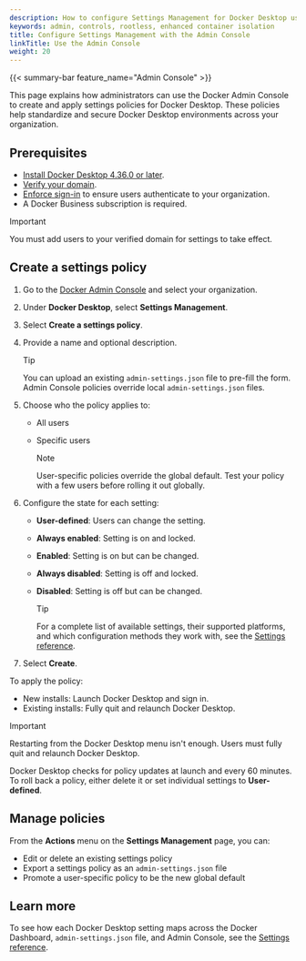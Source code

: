 ```yaml
---
description: How to configure Settings Management for Docker Desktop using the Docker Admin Console
keywords: admin, controls, rootless, enhanced container isolation
title: Configure Settings Management with the Admin Console
linkTitle: Use the Admin Console
weight: 20
---
```


{{< summary-bar feature_name="Admin Console" >}}

This page explains how administrators can use the Docker Admin Console to create
and apply settings policies for Docker Desktop. These policies help standardize
and secure Docker Desktop environments across your organization.

## Prerequisites

- [Install Docker Desktop 4.36.0 or later](/manuals/desktop/release-notes.md).
- [Verify your domain](/manuals/security/for-admins/single-sign-on/configure.md#step-one-add-and-verify-your-domain).
- [Enforce sign-in](/manuals/security/for-admins/enforce-sign-in/_index.md) to
ensure users authenticate to your organization.
- A Docker Business subscription is required.

> [!IMPORTANT]
>
> You must add users to your verified domain for settings to take effect.

## Create a settings policy

1. Go to the [Docker Admin Console](https://app.docker.com/admin) and select
your organization.
2. Under **Docker Desktop**, select **Settings Management**.
3. Select **Create a settings policy**.
4. Provide a name and optional description.

      > [!TIP]
      >
      > You can upload an existing `admin-settings.json` file to pre-fill the form.
      Admin Console policies override local `admin-settings.json` files.

5. Choose who the policy applies to:
   - All users
   - Specific users

      > [!NOTE]
      >
      > User-specific policies override the global default. Test your policy with
      a few users before rolling it out globally.

6. Configure the state for each setting:
   - **User-defined**: Users can change the setting.
   - **Always enabled**: Setting is on and locked.
   - **Enabled**: Setting is on but can be changed.
   - **Always disabled**: Setting is off and locked.
   - **Disabled**: Setting is off but can be changed.

      > [!TIP]
      >
      > For a complete list of available settings, their supported platforms, and which configuration methods they work with, see the [Settings reference](settings-reference.md).

7. Select **Create**.

To apply the policy:

- New installs: Launch Docker Desktop and sign in.
- Existing installs: Fully quit and relaunch Docker Desktop.

> [!IMPORTANT]
>
> Restarting from the Docker Desktop menu isn't enough. Users must fully quit
and relaunch Docker Desktop.

Docker Desktop checks for policy updates at launch and every 60 minutes. To roll
back a policy, either delete it or set individual settings to **User-defined**.

## Manage policies

From the **Actions** menu on the **Settings Management** page, you can:

- Edit or delete an existing settings policy
- Export a settings policy as an `admin-settings.json` file
- Promote a user-specific policy to be the new global default

## Learn more

To see how each Docker Desktop setting maps across the Docker Dashboard, `admin-settings.json` file, and Admin Console, see the [Settings reference](settings-reference.md).